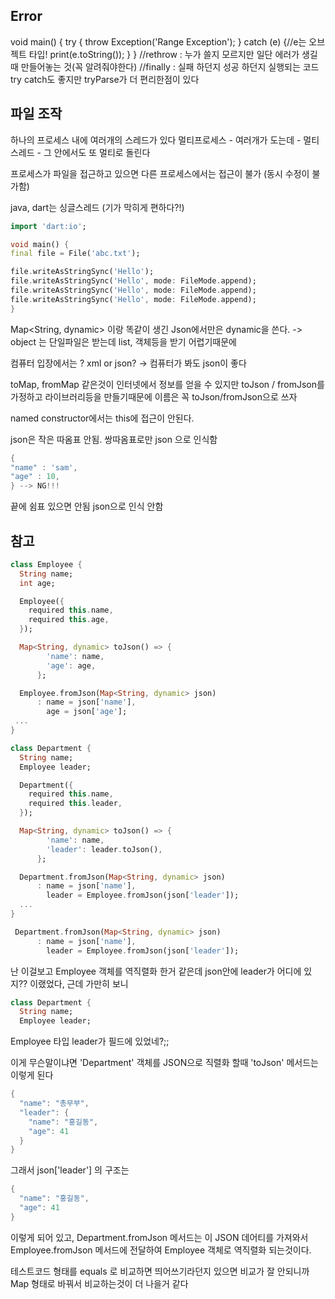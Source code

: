 ## Error
void main() {
try {
throw Exception('Range Exception');
} catch (e) {//e는 오브젝트 타입!
print(e.toString());
}
}
//rethrow : 누가 쓸지 모르지만 일단 에러가 생길 때 만들어놓는 것(꼭 알려줘야한다)
//finally : 실패 하던지 성공 하던지 실행되는 코드
try catch도 좋지만 tryParse가 더 편리한점이 있다

## 파일 조작
하나의 프로세스 내에 여러개의 스레드가 있다
멀티프로세스 - 여러개가 도는데 - 멀티스레드 - 그 안에서도 또 멀티로 돌린다

프로세스가 파일을 접근하고 있으면 다른 프로세스에서는 접근이 불가 (동시 수정이 불가함)

java, dart는 싱글스레드 (기가 막히게 편하다?!)

```dart
import 'dart:io';

void main() {
final file = File('abc.txt');

file.writeAsStringSync('Hello');
file.writeAsStringSync('Hello', mode: FileMode.append);
file.writeAsStringSync('Hello', mode: FileMode.append);
file.writeAsStringSync('Hello', mode: FileMode.append);
}

```

Map<String, dynamic> 이랑 똑같이 생긴 Json에서만은 dynamic을 쓴다.
-> object 는 단일파일은 받는데 list, 객체등을 받기 어렵기때문에

컴퓨터 입장에서는 ? xml or json?
-> 컴퓨터가 봐도 json이 좋다

toMap, fromMap 같은것이 인터넷에서 정보를 얻을 수 있지만
toJson / fromJson를 가정하고 라이브러리등을 만들기때문에 이름은 꼭 toJson/fromJson으로 쓰자

named constructor에서는 this에 접근이 안된다.

json은 작은 따옴표 안됨. 쌍따옴표로만 json 으로 인식함
```dart
{
"name" : 'sam',
"age" : 10,
} --> NG!!!

```

끝에 쉼표 있으면 안됨 json으로 인식 안함

## 참고

```dart
class Employee {
  String name;
  int age;

  Employee({
    required this.name,
    required this.age,
  });

  Map<String, dynamic> toJson() => {
        'name': name,
        'age': age,
      };

  Employee.fromJson(Map<String, dynamic> json)
      : name = json['name'],
        age = json['age'];
 ...
}


```
```dart
class Department {
  String name;
  Employee leader;

  Department({
    required this.name,
    required this.leader,
  });

  Map<String, dynamic> toJson() => {
        'name': name,
        'leader': leader.toJson(),
      };

  Department.fromJson(Map<String, dynamic> json)
      : name = json['name'],
        leader = Employee.fromJson(json['leader']);
  ...
}

```

```dart
 Department.fromJson(Map<String, dynamic> json)
      : name = json['name'],
        leader = Employee.fromJson(json['leader']);
```
난 이걸보고 Employee 객체를 역직렬화 한거 같은데 json안에 leader가 어디에 있지??
이랬었다, 근데 가만히 보니

```dart
class Department {
  String name;
  Employee leader;
```
Employee 타입 leader가 필드에 있었네?;;

이게 무슨말이냐면 'Department' 객체를 JSON으로 직렬화 할때 'toJson' 메서드는 이렇게 된다

```dart
{
  "name": "총무부",
  "leader": {
    "name": "홍길동",
    "age": 41
  }
}

```
그래서 json['leader'] 의 구조는  
```dart
{
  "name": "홍길동",
  "age": 41
}

```
이렇게 되어 있고, Department.fromJson 메서드는 이 JSON 데어티를 가져와서
Employee.fromJson 메서드에 전달하여 Employee 객체로 역직렬화 되는것이다.

테스트코드 형태를 equals 로 비교하면 띄어쓰기라던지 있으면 비교가 잘 안되니까
Map 형태로 바꿔서 비교하는것이 더 나을거 같다